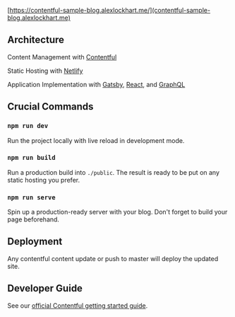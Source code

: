 [https://contentful-sample-blog.alexlockhart.me/](contentful-sample-blog.alexlockhart.me)

## Architecture
Content Management with [Contentful](https://app.contentful.com/spaces/8blvhwbk2pug/home)

Static Hosting with [Netlify](https://app.netlify.com/sites/romantic-poincare-cc7195/settings/deploys)

Application Implementation with [Gatsby](https://www.gatsbyjs.org/), [React](https://reactjs.org/), and [GraphQL](https://graphql.org/)

## Crucial Commands

### `npm run dev`

Run the project locally with live reload in development mode.

### `npm run build`

Run a production build into `./public`. The result is ready to be put on any static hosting you prefer.

### `npm run serve`

Spin up a production-ready server with your blog. Don't forget to build your page beforehand.

## Deployment

Any contentful content update or push to master will deploy the updated site.

## Developer Guide

See our [official Contentful getting started guide](https://www.contentful.com/developers/docs/tutorials/general/get-started/).

